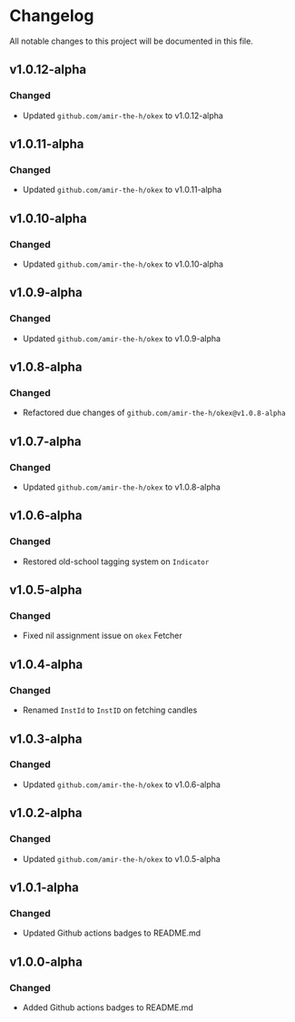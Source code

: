 Changelog
=========
All notable changes to this project will be documented in this file.

v1.0.12-alpha
------------

### Changed

- Updated `github.com/amir-the-h/okex` to v1.0.12-alpha

v1.0.11-alpha
------------

### Changed

- Updated `github.com/amir-the-h/okex` to v1.0.11-alpha

v1.0.10-alpha
------------

### Changed

- Updated `github.com/amir-the-h/okex` to v1.0.10-alpha

v1.0.9-alpha
------------

### Changed

- Updated `github.com/amir-the-h/okex` to v1.0.9-alpha

v1.0.8-alpha
------------

### Changed

- Refactored due changes of `github.com/amir-the-h/okex@v1.0.8-alpha`

v1.0.7-alpha
------------

### Changed

- Updated `github.com/amir-the-h/okex` to v1.0.8-alpha

v1.0.6-alpha
------------

### Changed

- Restored old-school tagging system on `Indicator`

v1.0.5-alpha
------------

### Changed

- Fixed nil assignment issue on `okex` Fetcher

v1.0.4-alpha
------------

### Changed

- Renamed `InstId` to `InstID` on fetching candles

v1.0.3-alpha
------------

### Changed

- Updated `github.com/amir-the-h/okex` to v1.0.6-alpha

v1.0.2-alpha
------------

### Changed

- Updated `github.com/amir-the-h/okex` to v1.0.5-alpha

v1.0.1-alpha
------------

### Changed

- Updated Github actions badges to README.md

v1.0.0-alpha
------------

### Changed

- Added Github actions badges to README.md
